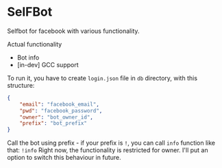 # SelFBot

Selfbot for facebook with various functionality.

Actual functionality

- Bot info
- [in-dev] GCC support

To run it, you have to create ``login.json`` file in ``db`` directory, with this structure:

```json
{
    "email": "facebook_email",
    "pwd": "facebook_password",
    "owner": "bot_owner_id",
    "prefix": "bot_prefix"
}
```

Call the bot using prefix - if your prefix is ``!``, you can call ``info`` function like that: ``!info``
Right now, the functionality is restricted for owner. I'll put an option to switch this behaviour in future.